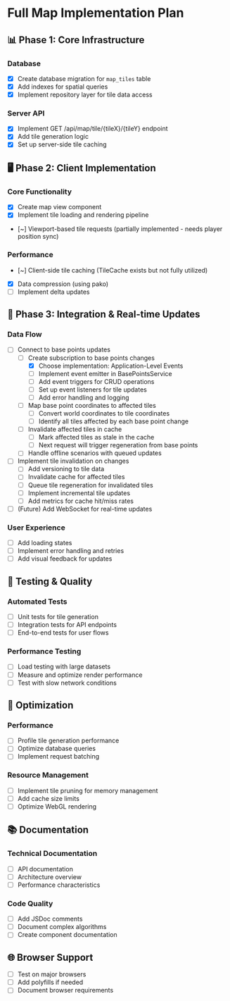 # Full Map Implementation Plan

## 📊 Phase 1: Core Infrastructure

### Database
- [x] Create database migration for `map_tiles` table
- [x] Add indexes for spatial queries
- [x] Implement repository layer for tile data access

### Server API
- [x] Implement GET /api/map/tile/{tileX}/{tileY} endpoint
- [x] Add tile generation logic
- [x] Set up server-side tile caching

## 🖥️ Phase 2: Client Implementation

### Core Functionality
- [x] Create map view component
- [x] Implement tile loading and rendering pipeline
- [~] Viewport-based tile requests (partially implemented - needs player position sync)

### Performance
- [~] Client-side tile caching (TileCache exists but not fully utilized)
- [x] Data compression (using pako)
- [ ] Implement delta updates

## 🔄 Phase 3: Integration & Real-time Updates

### Data Flow
- [ ] Connect to base points updates
  - [ ] Create subscription to base points changes
    - [x] Choose implementation: Application-Level Events
    - [ ] Implement event emitter in BasePointsService
    - [ ] Add event triggers for CRUD operations
    - [ ] Set up event listeners for tile updates
    - [ ] Add error handling and logging
  - [ ] Map base point coordinates to affected tiles
    - [ ] Convert world coordinates to tile coordinates
    - [ ] Identify all tiles affected by each base point change
  - [ ] Invalidate affected tiles in cache
    - [ ] Mark affected tiles as stale in the cache
    - [ ] Next request will trigger regeneration from base points
  - [ ] Handle offline scenarios with queued updates

- [ ] Implement tile invalidation on changes
  - [ ] Add versioning to tile data
  - [ ] Invalidate cache for affected tiles
  - [ ] Queue tile regeneration for invalidated tiles
  - [ ] Implement incremental tile updates
  - [ ] Add metrics for cache hit/miss rates

- [ ] (Future) Add WebSocket for real-time updates

### User Experience
- [ ] Add loading states
- [ ] Implement error handling and retries
- [ ] Add visual feedback for updates

## 🧪 Testing & Quality

### Automated Tests
- [ ] Unit tests for tile generation
- [ ] Integration tests for API endpoints
- [ ] End-to-end tests for user flows

### Performance Testing
- [ ] Load testing with large datasets
- [ ] Measure and optimize render performance
- [ ] Test with slow network conditions

## 🚀 Optimization

### Performance
- [ ] Profile tile generation performance
- [ ] Optimize database queries
- [ ] Implement request batching

### Resource Management
- [ ] Implement tile pruning for memory management
- [ ] Add cache size limits
- [ ] Optimize WebGL rendering

## 📚 Documentation

### Technical Documentation
- [ ] API documentation
- [ ] Architecture overview
- [ ] Performance characteristics

### Code Quality
- [ ] Add JSDoc comments
- [ ] Document complex algorithms
- [ ] Create component documentation

## 🌐 Browser Support
- [ ] Test on major browsers
- [ ] Add polyfills if needed
- [ ] Document browser requirements

